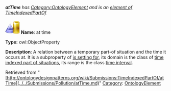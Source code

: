 ___atTime__ has [Category:OntologyElement](../../Category/OntologyElement.md "Category:OntologyElement") and is an [element of](../../Property/ElementOf.md "Property:ElementOf") [TimeIndexedPartOf](../../Submissions/TimeIndexedPartOf.md "Submissions:TimeIndexedPartOf")_


  




[![ObjectProperty](../../images/thumb/c/c3/ObjectProperty.gif/45px-ObjectProperty.gif)](../../Image/ObjectProperty.gif.md "ObjectProperty")
__Name__: at time 


__Type:__ owl:ObjectProperty 


__Description__: A relation between a temporary part-of situation and the time it occurs at. It is a subproperty of  [is setting for](../../Submissions/Situation/isSettingFor.md "Submissions:Situation/isSettingFor"), its domain is the class of  [time indexed part of situations](../../Submissions/TimeIndexedPartOf.md "Submissions:TimeIndexedPartOf/TimeIndexedPartOf"), its range is the class  [time interval](../../Submissions/TimeInterval/TimeInterval.md "Submissions:TimeInterval/TimeInterval"). 





Retrieved from "[http://ontologydesignpatterns.org/wiki/Submissions:TimeIndexedPartOf/atTime](../../Submissions/Pollution/atTime.md)"
 [Category](http://ontologydesignpatterns.org/wiki/Special:Categories "Special:Categories"): [OntologyElement](../../Category/OntologyElement.md "Category:OntologyElement")